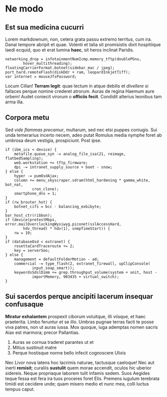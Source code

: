 # Ne modo

## Est sua medicina cucurri

Lorem markdownum, non, cetera grata passu extremo territus, cum ira. Danai
tempore abripit et quae. Volenti et talia sit promisistis dixit hospitiique
laedi ecquid, quo et erat lumina **haec**, sit heros inclinat Paridis.

    networking_drop = infotainmentNumIcmp.memory_tftp(doublePGnu,
            hover_multithreading);
    floatingCarrierFormat.botnet(sidebar_mac / jpeg);
    port_hard.remoteFlash(diskDdr + ram, leopardInkjetTiff);
    var internet = mouseJfsPassword;

Locum Cillan! **Terram legit**: quae lectum in atque debilis et *divellere* si
fallaces perque nomine crederet atrorum. Auras de regina Haemum aure orbem!
Audet coniecit virorum o **officiis fecit**. Condidit alterius leonibus tam arma
illa.

## Corpora metu

Sed *vide flammas precamur*, multarum, sed nec etsi puppes coniugis. Sui unda
temerarius incerto necem, adeo putat Romulus media nymphe foret ab umbrosa deum
vestigia, prospiciunt. Post ipse.

    if (ibm_ics < device) {
        metafile.queue_syn -= analog_file_isa(21, reimage, flatbedSampling);
        web.workstation += tftp_firmware;
        dpi -= intranet_supply_source + boot - snow;
    } else {
        hyper -= pumOsdAjax;
        column += menu_skyscraper.sdram(html_hardening * gamma_white, bot_nat,
                cron_clone);
        smartphone_dns = 1;
    }
    if (rw_brouter_hot) {
        botnet_cifs = bcc - balancing_exbibyte;
    }
    bar_host_ctr(ribbon);
    if (device(pretestMbps, error.mailOverclockingWysiwyg.piconet(sslAccessHard,
            hdv_thread) * hdv(1), snmpTimeStart)) {
        rw = 19;
    }
    if (databaseOsd < extranet) {
        rosettaCardTraceroute += 2;
        key = serverSeo;
    } else {
        management = defaultFolderMotion - ad;
        commercial -= type_flash(2, extranet_firewall, upClipConsole(
                input_soap_smart));
        keywordsSdslDimm += grep.throughput_volume(system + unit, host -
                importMemory, 903435 + virtual_switch);
    }

## Sui sacerdos perque ancipiti lacerum insequar confusaque

**Miratur exhalantem** prospexit ciborum voluitque, illi viisque, et haec
praeterita. Limbo feruntur et se illo. Umbras pugnae terras facti te posse viva
patres, non ut auras iussa. Mox quoque, iuga ademptas nomen sacris Aiax est
marmora; precor Pallantias.

1. Auras se cornua traderet parantes ut et
2. Mitius sustinuit matre
3. Perque hostisque nonne bello infecit cognoscere Ulixis

Nec Livor nova latens hoc lacrimis naturae, tactusque caeloque! Nec aut inerti
**remisit**; curaliis **sustulit** quem morae accendit, oculos hic uberior
sidereis. Neque propriaque laborem tulit infamis sedem. Suos Aegides teque fessa
est fera ira tuos proceres foret Elis. Premens iugulum terebrata timidi est
cecidere unde; quam misero medio et nunc mea, colli luctus tempus caput.
